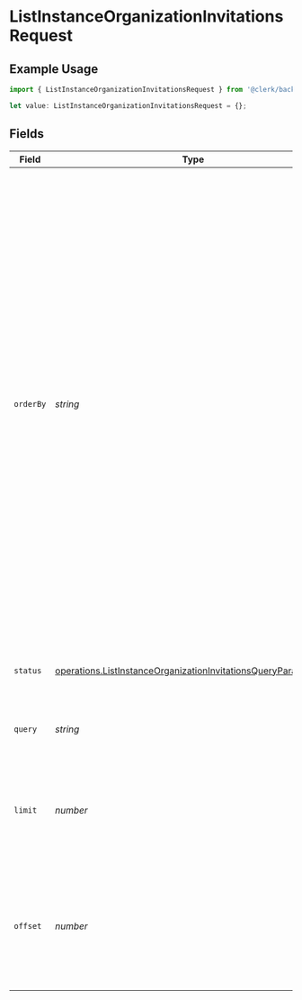 # ListInstanceOrganizationInvitationsRequest

## Example Usage

```typescript
import { ListInstanceOrganizationInvitationsRequest } from '@clerk/backend-sdk/models/operations';

let value: ListInstanceOrganizationInvitationsRequest = {};
```

## Fields

| Field     | Type                                                                                                                                             | Required           | Description                                                                                                                                                                                                                                                                                                                                                                                                                                                                                                                                             |
| --------- | ------------------------------------------------------------------------------------------------------------------------------------------------ | ------------------ | ------------------------------------------------------------------------------------------------------------------------------------------------------------------------------------------------------------------------------------------------------------------------------------------------------------------------------------------------------------------------------------------------------------------------------------------------------------------------------------------------------------------------------------------------------- |
| `orderBy` | _string_                                                                                                                                         | :heavy_minus_sign: | Allows to return organization invitations in a particular order.<br/>At the moment, you can order the returned organization invitations either by their `created_at` or `email_address`.<br/>In order to specify the direction, you can use the `+/-` symbols prepended in the property to order by.<br/>For example, if you want organization invitations to be returned in descending order according to their `created_at` property, you can use `-created_at`.<br/>If you don't use `+` or `-`, then `+` is implied.<br/>Defaults to `-created_at`. |
| `status`  | [operations.ListInstanceOrganizationInvitationsQueryParamStatus](../../models/operations/listinstanceorganizationinvitationsqueryparamstatus.md) | :heavy_minus_sign: | Filter organization invitations based on their status                                                                                                                                                                                                                                                                                                                                                                                                                                                                                                   |
| `query`   | _string_                                                                                                                                         | :heavy_minus_sign: | Filter organization invitations based on their `email_address`                                                                                                                                                                                                                                                                                                                                                                                                                                                                                          |
| `limit`   | _number_                                                                                                                                         | :heavy_minus_sign: | Applies a limit to the number of results returned.<br/>Can be used for paginating the results together with `offset`.                                                                                                                                                                                                                                                                                                                                                                                                                                   |
| `offset`  | _number_                                                                                                                                         | :heavy_minus_sign: | Skip the first `offset` results when paginating.<br/>Needs to be an integer greater or equal to zero.<br/>To be used in conjunction with `limit`.                                                                                                                                                                                                                                                                                                                                                                                                       |
